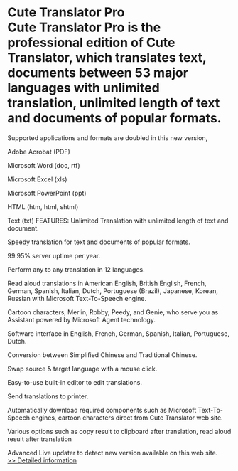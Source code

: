 # Cute Translator Pro<br />Cute Translator Pro is the professional edition of Cute Translator, which translates text, documents between 53 major languages with unlimited translation, unlimited length of text and documents of popular formats.
Supported applications and formats are doubled in this new version,

Adobe Acrobat (PDF)

Microsoft Word (doc, rtf)

Microsoft Excel (xls)

Microsoft PowerPoint (ppt)

HTML (htm, html, shtml)

Text (txt)
FEATURES:
Unlimited Translation with unlimited length of text and document.

Speedy translation for text and documents of popular formats.

99.95% server uptime per year.

Perform any to any translation in 12 languages.

Read aloud translations in American English, British English, French, German, Spanish, Italian, Dutch, Portuguese (Brazil), Japanese, Korean, Russian with Microsoft Text-To-Speech engine.

Cartoon characters, Merlin, Robby, Peedy, and Genie, who serve you as Assistant powered by Microsoft Agent technology.

Software interface in English, French, German, Spanish, Italian, Portuguese, Dutch.

Conversion between Simplified Chinese and Traditional Chinese.

Swap source & target language with a mouse click.

Easy-to-use built-in editor to edit translations.

Send translations to printer.

Automatically download required components such as Microsoft Text-To-Speech engines, cartoon characters direct from Cute Translator web site.

Various options such as copy result to clipboard after translation, read aloud result after translation

Advanced Live updater to detect new version available on this web site.<br />[>> Detailed information](https://secure.shareit.com/shareit/product.html?productid=300072448&affiliateid=200057808)